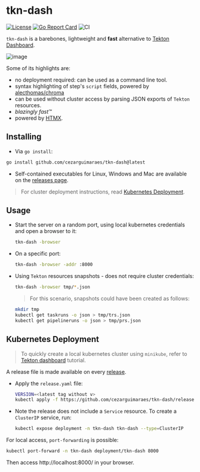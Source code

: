 # tkn-dash

[![License](https://img.shields.io/badge/License-Apache%202.0-blue.svg)](https://github.com/cezarguimaraes/tkn-dash/blob/main/LICENSE)
[![Go Report Card](https://goreportcard.com/badge/github.com/cezarguimaraes/tkn-dash)](https://goreportcard.com/report/github.com/cezarguimaraes/tkn-dash)
![CI](https://github.com/cezarguimaraes/tkn-dash/actions/workflows/go.yml/badge.svg)

`tkn-dash` is a barebones, lightweight and **fast** alternative to [Tekton Dashboard](https://github.com/tektoncd/dashboard).

![image](https://i.imgur.com/iZyZOg2.png)


Some of its highlights are:
- no deployment required: can be used as a command line tool.
- syntax highlighting of step's `script` fields, powered by [alecthomas/chroma](https://github.com/alecthomas/chroma#supported-languages)
- can be used without cluster access by parsing JSON exports of `Tekton` resources.
- _blazingly fast™_
- powered by [HTMX](https://htmx.org/).

## Installing

- Via `go install`:
```bash
go install github.com/cezarguimaraes/tkn-dash@latest
```
- Self-contained executables for Linux, Windows and Mac are available on the [releases page](https://github.com/cezarguimaraes/tkn-dash/releases).

> For cluster deployment instructions, read [Kubernetes Deployment](#kubernetes-deployment).

## Usage

- Start the server on a random port, using local kubernetes credentials and open a browser to it:
  ```bash
  tkn-dash -browser
  ```
- On a specific port:
  ```bash
  tkn-dash -browser -addr :8000
  ```
- Using `Tekton` resources snapshots - does not require cluster credentials:

  ```bash
  tkn-dash -browser tmp/*.json
  ```
  > For this scenario, snapshots could have been created as follows:
    ```bash
    mkdir tmp
    kubectl get taskruns -o json > tmp/trs.json
    kubectl get pipelineruns -o json > tmp/prs.json
    ```

## Kubernetes Deployment

> To quickly create a local kubernetes cluster using `minikube`, refer to [Tekton dashboard](https://github.com/tektoncd/dashboard/blob/main/docs/tutorial.md) tutorial.

A release file is made available on every [release](https://github.com/cezarguimaraes/tkn-dash/releases).

- Apply the `release.yaml` file:
  ```bash
  VERSION=<latest tag without v>
  kubectl apply -f https://github.com/cezarguimaraes/tkn-dash/releases/download/v${VERSION}/release.yaml
  ```
- Note the release does not include a `Service` resource. To create a `ClusterIP` service, run:
  ```bash
  kubectl expose deployment -n tkn-dash tkn-dash --type=ClusterIP
  ```

For local access, `port-forwarding` is possible:
```bash
kubectl port-forward -n tkn-dash deployment/tkn-dash 8000
```
Then access http://localhost:8000/ in your browser.





